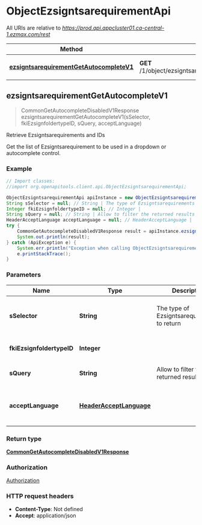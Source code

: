 # ObjectEzsigntsarequirementApi

All URIs are relative to *https://prod.api.appcluster01.ca-central-1.ezmax.com/rest*

Method | HTTP request | Description
------------- | ------------- | -------------
[**ezsigntsarequirementGetAutocompleteV1**](ObjectEzsigntsarequirementApi.md#ezsigntsarequirementGetAutocompleteV1) | **GET** /1/object/ezsigntsarequirement/getAutocomplete/{sSelector} | Retrieve Ezsigntsarequirements and IDs



## ezsigntsarequirementGetAutocompleteV1

> CommonGetAutocompleteDisabledV1Response ezsigntsarequirementGetAutocompleteV1(sSelector, fkiEzsignfoldertypeID, sQuery, acceptLanguage)

Retrieve Ezsigntsarequirements and IDs

Get the list of Ezsigntsarequirement to be used in a dropdown or autocomplete control.

### Example

```java
// Import classes:
//import org.openapitools.client.api.ObjectEzsigntsarequirementApi;

ObjectEzsigntsarequirementApi apiInstance = new ObjectEzsigntsarequirementApi();
String sSelector = null; // String | The type of Ezsigntsarequirements to return
Integer fkiEzsignfoldertypeID = null; // Integer | 
String sQuery = null; // String | Allow to filter the returned results
HeaderAcceptLanguage acceptLanguage = null; // HeaderAcceptLanguage | 
try {
    CommonGetAutocompleteDisabledV1Response result = apiInstance.ezsigntsarequirementGetAutocompleteV1(sSelector, fkiEzsignfoldertypeID, sQuery, acceptLanguage);
    System.out.println(result);
} catch (ApiException e) {
    System.err.println("Exception when calling ObjectEzsigntsarequirementApi#ezsigntsarequirementGetAutocompleteV1");
    e.printStackTrace();
}
```

### Parameters


Name | Type | Description  | Notes
------------- | ------------- | ------------- | -------------
 **sSelector** | **String**| The type of Ezsigntsarequirements to return | [default to null] [enum: User, Usergroup]
 **fkiEzsignfoldertypeID** | **Integer**|  | [optional] [default to null]
 **sQuery** | **String**| Allow to filter the returned results | [optional] [default to null]
 **acceptLanguage** | [**HeaderAcceptLanguage**](.md)|  | [optional] [default to null] [enum: *, en, fr]

### Return type

[**CommonGetAutocompleteDisabledV1Response**](CommonGetAutocompleteDisabledV1Response.md)

### Authorization

[Authorization](../README.md#Authorization)

### HTTP request headers

- **Content-Type**: Not defined
- **Accept**: application/json

